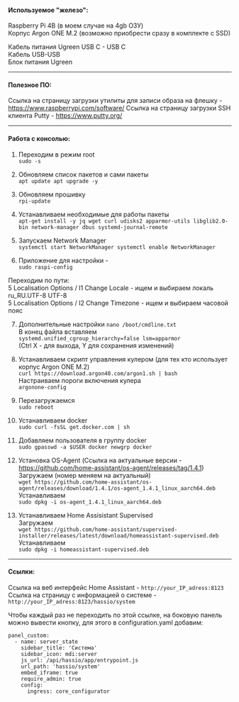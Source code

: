 #### Используемое "железо":   
Raspberry Pi 4B (в моем случае на 4gb ОЗУ)    
Корпус Argon ONE M.2 (возможно приобрести сразу в комплекте с SSD)    

Кабель питания Ugreen USB C - USB C   
Кабель USB-USB    
Блок питания Ugreen     

__________________________________________________________________

#### Полезное ПО:
Ссылка на страницу загрузки утилиты для записи образа на флешку - https://www.raspberrypi.com/software/
Ссылка на страницу загрузки SSH клиента Putty - https://www.putty.org/
__________________________________________________________________

#### Работа с консолью:

1. Переходим в режим root   
`sudo -s`

2. Обновляем список пакетов и сами пакеты   
`apt update
apt upgrade -y`

3. Обновляем прошивку   
`rpi-update`

4. Устанавливаем необходимые для работы пакеты        
`apt-get install -y jq wget curl udisks2 apparmor-utils libglib2.0-bin network-manager dbus systemd-journal-remote`

5. Запускаем Network Manager    
`systemctl start NetworkManager
systemctl enable NetworkManager`

6. Приложение для настройки -   
`sudo raspi-config`

Переходим по пути:    
5 Localisation Options / I1 Change Locale - ищем и выбираем локаль ru_RU.UTF-8 UTF-8    
5 Localisation Options / I2 Change Timezone - ищем и выбираем часовой пояс

7. Дополнительные настройки
`nano /boot/cmdline.txt`    
В конец файла вставляем     
`systemd.unified_cgroup_hierarchy=false lsm=apparmor`   
(Ctrl X - для выхода, Y для сохранения изменений)

8. Устанавливаем скрипт управления кулером (для тех кто использует корпус Argon ONE M.2)      
`curl https://download.argon40.com/argon1.sh | bash`    
Настраиваем пороги включения кулера   
`argonone-config`

9. Перезагружаемся    
`sudo reboot`

10. Устанавливаем docker    
`sudo curl -fsSL get.docker.com | sh`

11. Добавляем пользователя в группу docker    
`sudo gpasswd -a $USER docker
newgrp docker`

12. Установка OS-Agent (Ссылка на актуальные версии - https://github.com/home-assistant/os-agent/releases/tag/1.4.1)
Загружаем (номер меняем на актуальный)    
`wget https://github.com/home-assistant/os-agent/releases/download/1.4.1/os-agent_1.4.1_linux_aarch64.deb `   
Устанавливаем     
`sudo dpkg -i os-agent_1.4.1_linux_aarch64.deb`

13. Устанавливаем Home Assisistant Supervised   
Загружаем   
`wget https://github.com/home-assistant/supervised-installer/releases/latest/download/homeassistant-supervised.deb`   
Устанавливаем     
`sudo dpkg -i homeassistant-supervised.deb`

__________________________________________________________________
#### Ссылки:
Ссылка на веб интерфейс Home Assistant - `http://your_IP_adress:8123`   
Ссылка на страницу с информацией о системе - `http://your_IP_adress:8123/hassio/system`   

Чтобы каждый раз не переходить по этой ссылке, на боковую панель можно вывести кнопку, для этого в configuration.yaml добавим:
```
panel_custom:
  - name: server_state
    sidebar_title: 'Система'
    sidebar_icon: mdi:server
    js_url: /api/hassio/app/entrypoint.js
    url_path: 'hassio/system'
    embed_iframe: true
    require_admin: true
    config:
      ingress: core_configurator 
```
